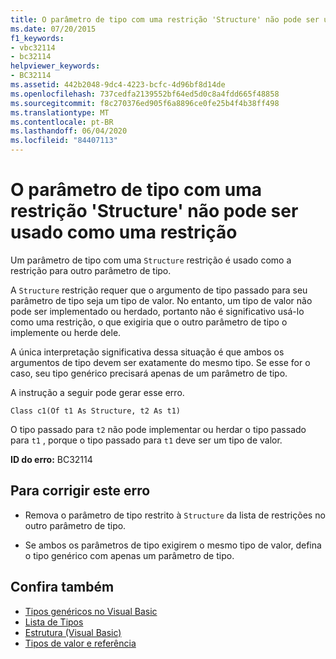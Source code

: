 ```yaml
---
title: O parâmetro de tipo com uma restrição 'Structure' não pode ser usado como uma restrição
ms.date: 07/20/2015
f1_keywords:
- vbc32114
- bc32114
helpviewer_keywords:
- BC32114
ms.assetid: 442b2048-9dc4-4223-bcfc-4d96bf8d14de
ms.openlocfilehash: 737cedfa2139552bf64ed5d0c8a4fdd665f48858
ms.sourcegitcommit: f8c270376ed905f6a8896ce0fe25b4f4b38ff498
ms.translationtype: MT
ms.contentlocale: pt-BR
ms.lasthandoff: 06/04/2020
ms.locfileid: "84407113"
---
```

# <a name="type-parameter-with-a-structure-constraint-cannot-be-used-as-a-constraint"></a>O parâmetro de tipo com uma restrição 'Structure' não pode ser usado como uma restrição
Um parâmetro de tipo com uma `Structure` restrição é usado como a restrição para outro parâmetro de tipo.  
  
 A `Structure` restrição requer que o argumento de tipo passado para seu parâmetro de tipo seja um tipo de valor. No entanto, um tipo de valor não pode ser implementado ou herdado, portanto não é significativo usá-lo como uma restrição, o que exigiria que o outro parâmetro de tipo o implemente ou herde dele.  
  
 A única interpretação significativa dessa situação é que ambos os argumentos de tipo devem ser exatamente do mesmo tipo. Se esse for o caso, seu tipo genérico precisará apenas de um parâmetro de tipo.  
  
 A instrução a seguir pode gerar esse erro.  
  
 `Class c1(Of t1 As Structure, t2 As t1)`  
  
 O tipo passado para `t2` não pode implementar ou herdar o tipo passado para `t1` , porque o tipo passado para `t1` deve ser um tipo de valor.  
  
 **ID do erro:** BC32114  
  
## <a name="to-correct-this-error"></a>Para corrigir este erro  
  
- Remova o parâmetro de tipo restrito à `Structure` da lista de restrições no outro parâmetro de tipo.  
  
- Se ambos os parâmetros de tipo exigirem o mesmo tipo de valor, defina o tipo genérico com apenas um parâmetro de tipo.  
  
## <a name="see-also"></a>Confira também

- [Tipos genéricos no Visual Basic](../programming-guide/language-features/data-types/generic-types.md)
- [Lista de Tipos](../language-reference/statements/type-list.md)
- [Estrutura (Visual Basic)](../language-reference/statements/structure-statement.md)
- [Tipos de valor e referência](../programming-guide/language-features/data-types/value-types-and-reference-types.md)
